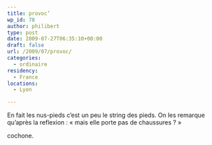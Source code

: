 ```yaml
---
title: provoc’
wp_id: 78
author: philibert
type: post
date: 2009-07-27T06:35:10+00:00
draft: false
url: /2009/07/provoc/
categories:
  - ordinaire
residency:
  - France
locations:
  - Lyon

---
```

En fait les nus-pieds c&rsquo;est un peu le string des pieds. On les remarque qu&rsquo;après la reflexion : « mais elle porte pas de chaussures ? »

cochone.